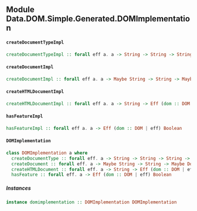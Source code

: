 ## Module Data.DOM.Simple.Generated.DOMImplementation

#### `createDocumentTypeImpl`

``` purescript
createDocumentTypeImpl :: forall eff a. a -> String -> String -> String -> Eff (dom :: DOM | eff) DocumentType
```

#### `createDocumentImpl`

``` purescript
createDocumentImpl :: forall eff a. a -> Maybe String -> String -> Maybe DocumentType -> Eff (dom :: DOM | eff) XMLDocument
```

#### `createHTMLDocumentImpl`

``` purescript
createHTMLDocumentImpl :: forall eff a. a -> String -> Eff (dom :: DOM | eff) HTMLDocument
```

#### `hasFeatureImpl`

``` purescript
hasFeatureImpl :: forall eff a. a -> Eff (dom :: DOM | eff) Boolean
```

#### `DOMImplementation`

``` purescript
class DOMImplementation a where
  createDocumentType :: forall eff. a -> String -> String -> String -> Eff (dom :: DOM | eff) DocumentType
  createDocument :: forall eff. a -> Maybe String -> String -> Maybe DocumentType -> Eff (dom :: DOM | eff) XMLDocument
  createHTMLDocument :: forall eff. a -> String -> Eff (dom :: DOM | eff) HTMLDocument
  hasFeature :: forall eff. a -> Eff (dom :: DOM | eff) Boolean
```

##### Instances
``` purescript
instance domimplementation :: DOMImplementation DOMImplementation
```


